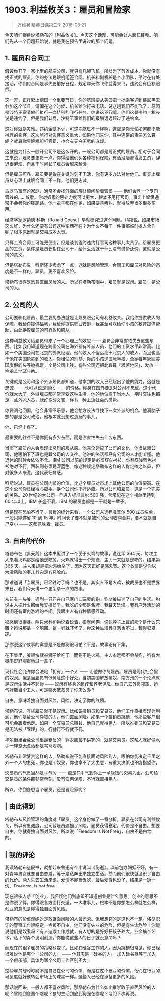# 1903. 利益攸关3：雇员和冒险家
> 万维钢·精英日课第二季
2018-03-21

今天咱们继续说塔勒布的《利益攸关》。今天这个话题，可能会让人面红耳赤。咱们先从一个问题开始说，就是我在预告里说过的那个问题。

## 1. 雇员和合同工
假设你开了一家小型的航空公司，就只有几架飞机，所以为了节省成本，你就没有找正式的雇员。你的办法是跟机组签合同。机长和副机长是个小团队，平时在各处接活。你们的合同是事先安排好日程，规定哪天你飞你就得来飞，违约会有巨额赔偿。

这一天，正好赶上德国一个重要节日，你的航班要从美国把一批乘客送到慕尼黑去参加这个节日。偏偏在这个时候，机长给你打来电话，说这趟我们不能飞了。原因是沙特王室请他们执行一次特别的飞行任务。你说这不行啊，你们这是违约！机长说是违约了，但是我们认罚，沙特王室给我们的报酬远远超过了违约金。

这对你就是灾难。违约金是不少，可这次航班不一样啊，这些是你无论如何都不能得罪的乘客。这次旅行对乘客意义重大，如果他们告你，其中连带的责任怎么算呢？就算你要跟机组打官司，也会有无穷无尽的麻烦。

这就是为什么一般开公司不是这么开的。一般公司都是用正式的雇员。相对于合同工来说，雇员要更贵一点，你得给他们买各种福利保险，有活没活都得发工资，辞退很麻烦，而且干时间长了雇员会越来越懒。

但是雇员可靠。雇员要是敢在关键时刻不干活，你有更多办法对付他们。事实上雇员从心理上就跟合同工不一样，他们更忠诚。

古罗马富有的家庭，通常不会找外面的理财顾问帮着管账 —— 他们会养一个专门管钱的……奴隶。你对奴隶的惩处力度可以更大，根本不用打官司。事实上奴隶通常不会卷你的钱跑路。他一辈子都在你家，如果要背叛你，就得放弃很多很多东西。

经济学家罗纳德·科斯（Ronald Coase）早就研究过这个问题。科斯说，如果市场这么好，为什么还要有公司这种东西存在？为什么不每干一件事都临时找人合作呢？根本原因就是交易成本太贵。

只算工资合同工可能更便宜，但是谈判签约违约打官司这种事儿太贵了。给雇员更高的工资，条件是雇员长期在公司干，给什么活就干什么没有讨价还价，这就是公司的意义。

但是塔勒布说，科斯还少考虑了一点，这就是风险管理。合同工和雇员对风险的态度是不一样的。雇员，更不喜欢风险。

塔勒布很喜欢愿意直面风险的人。所以在塔勒布眼中，雇员就是奴隶。雇员，是公司的人。

## 2. 公司的人
公司要驯化雇员，最主要的办法就是让雇员跟公司有利益攸关。我给你提供收入的保障，我给你提供福利，我给你提供职业安排，我甚至可以给你小孩的教育提供帮助，由此换取雇员的可靠性和服从。

这种利益攸关给雇员带来了一个心理上的效应 —— 雇员会非常害怕失去这些东西。比如我们知道现在跨国公司在海外都有外派人员，他们的工资水平非常高。比如一个美国公司在北京的外派经理，他的收入不但远高于北京人的收入，而且也高于他在美国能拿到的收入。你租住的别墅、你的小孩送国际学校、全家每年返回美国度假的头等舱机票，全是公司出钱。有些公司还把北京算「艰苦地区」，发放一笔艰苦地区补助。

关键就是公司和这个外派雇员都知道，他拿到的收入已经超出了他的能力。这就是忠诚 —— 也可以说是驯化 —— 的价格。你身在国外要是对公司不忠诚，这个代价就太大了。外派雇员都非常享受这种生活，他的地位高于当地人，平时交往也都是一些外派人员，就好像外交官一样有一种上流社会的感觉。

你要调他回国，他会非常不乐意，他会想方设法寻找下一次外派的机会。他满脑子想的都是公司政治，他根本就没想过造反的事儿。

他，已经上瘾了。

最重要的往往不是你拥有多少东西，而是你害怕失去什么东西。

当惯了雇员的人会表现出强烈的服从感。他完全适应了公司的文化，他很依赖公司，他哪怕下了班也是跟公司的人交往。他讲的笑话都只有公司的人才能听懂。他退休的时候会依依不舍。IBM 公司以前的规定是必须穿白衬衫，你想穿浅蓝色衬衫绝对不行，西装则必须是深蓝色。像这种规定塔勒布这样的人肯定嗤之以鼻，但对很多人来说，这代表归属感。

科斯说过，雇员在公司内部的价值，比这个雇员对市场上其他公司的价值要高。在这个公司你已经得心应手，换个公司你不好适应。所以公司和雇员，这是一个完美的关系。20 世纪的大公司一旦进入标准普尔 500 强，常常能在这个榜单里待到 60 年以上。IBM 长盛不衰，IBM 的雇员也都是一干就是一辈子。

但是现在恐怕不行了。最新的统计来看，一个公司入选标准普尔 500 成员名单，一般只能停留 10 到 15 年。时间长了要不就是被别的公司收购合并，要不就是自己变小 —— 这都意味着，裁员。

## 3. 自由的代价
塔勒布在《黑天鹅》这本书里讲了一个关于火鸡的故事。说连续 364 天，每次主人来看火鸡都是给他送吃的，火鸡就得出一个规律，主人一来就是送吃的。结果第 365 天，主人来却是把火鸡给杀了，因为这天正好是感恩节。这个故事是说你以为没风险的事儿其实是有风险的。

那难道说「当雇员」已经过时了吗？也不是。其实人不是火鸡，被裁员也不是世界末日。我们今天讲一个更复杂一点的故事。

从前有一头狼，遇到一只正在自己家门口玩耍的狗。狗向狼描述了自己的生活。狗说主人把什么都给我安排好了。我吃的全都是名牌。我每天洗澡。我有户外活动的时间还有室内游戏的空间。我跟主人有各种情感互动。

狼感到很羡慕。两只犬科动物说着说着，狼就问狗，说你脖子上戴的那个是什么东西？狗说那是一个项圈。狼一听就吓坏了，你这种生活再好我也不过，我得赶紧跑。

那你说这个故事的寓意是不是做狗很可怕？不是。故事还有下集。

在下集里，狼很快就被狮子给吃了。而狗不是火鸡，主人永远都不会杀狗，狗有大概率舒舒服服地过一辈子。

现代社会允许你合法地「拥有」一个人 —— 让他做你的雇员。雇员是现代社会里的奴隶。但是当雇员有低风险这个好处。当初美国解放黑奴，南方州的一个论点就是奴隶生活并不悲惨 —— 奴隶有终身的医疗和养老保障。你自己去外面闯荡，运气好能当个工人，可是哪天被裁员了你怎么办？

自由，意味着独自面对风险。风险，决定了你的气质。

塔勒布说，有些雇员就不是奴隶。比如说推销员和交易员，他们工作直接表现为利润，他们是给公司挣钱的人，他们直面风险。如果一个推销员跳槽，他那些客户很可能会跟着他走。如果一个交易员总赔钱，他自己就得走人。所以推销员和交易员是无法被「管理」的，行就行不行就不行。

华尔街里金融公司里最粗鲁的、穿衣服最不讲究的，就是交易员。这帮人就好像水手一样整天说话都是骂骂咧咧。

塔勒布非常赞赏这样的人。塔勒布说不能直接面对风险的人，哪怕你能决定千里之外一个人的生死，你也是个奴隶，你也拿不了大主意，有重大决策也不能指望你。

交易员的气质当然是牛气的 —— 但是只牛气到你上一单赚钱的交易为止。公司给交易员的条件都非常苛刻，没有任何保障，不行就直接走人。

所以，你到底想当个雇员，还是冒险家呢？

## | 由此得到
塔勒布从风险管理的角度对「雇员」这个身份做了一番分析。雇员在公司有利益攸关，所以有忠诚度。公司替雇员遮挡了风险，雇员获得稳定，代价是不自由。想要自由，你就得独自面对风险。所以说「Freedom is Not Free」，自由不是白给的。

## | 我的评论
我读塔勒布这段书，就想起来鲁迅有个小说叫《伤逝》。以前包办婚姻不好，有一对青年男女就要自由恋爱，等于是私奔出来独立生活。然而他们很快就见识了自由的代价。两人失去生活来源，爱情不能当饭吃，最后爱情也没了，结果是一逝一伤。Freedom, is not free.

现在很多人想「创业」，我怀疑他们到底知不知道创业是什么意思。创业的意思不是你说了算。你得跟各方面打交道，一大堆事儿，根本不是你想怎么样就怎么样。创业的意思是你得独自面对风险。

塔勒布的价值观绝对是敢直面风险的人最光荣。但我想说的是这也不一定。恪尽职守的警察工作很稳定一点都不自由，他们没有失业的危险，但是有生命危险！你能说他们是奴隶吗？有人追求工作成就，有人想的是好好把孩子养大，业余搞个艺术，私下的弄个发明创造，你能说这些人的日子就没意义吗？

而现在的很多雇员的策略也变了。比如在硅谷工作的人，因为跳槽很常见，你已经很难说他是哪个「公司的人」 —— 他其实是「硅谷的人」。加入硅谷就等于加入一个俱乐部，具体为哪个公司工作区别不大。

这些雇员想的可能不是自己在公司的价值，而是在这个行业的价值。他们在行业的可见度就好像转会市场上的球星一样。这些人已经在承担更多的风险。

那话说回来，一般人都不喜欢风险，那塔勒布为什么如此推崇敢于直面风险的人呢？冒险到底图个啥呢？狼的生活到底比狗强在哪呢？咱们下次再说。




